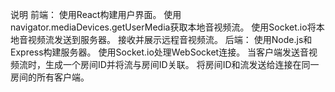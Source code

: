 说明
前端：
使用React构建用户界面。
使用navigator.mediaDevices.getUserMedia获取本地音视频流。
使用Socket.io将本地音视频流发送到服务器。
接收并展示远程音视频流。
后端：
使用Node.js和Express构建服务器。
使用Socket.io处理WebSocket连接。
当客户端发送音视频流时，生成一个房间ID并将流与房间ID关联。
将房间ID和流发送给连接在同一房间的所有客户端。
